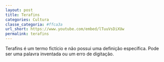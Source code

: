 ```yaml
---
layout: post
title: Terafins
categories: Cultura
classe_categoria: #ffca3a
url_short: https://www.youtube.com/embed/lTuuVsDiXUw
permalink: terafins
---
```

Terafins é um termo fictício e não possui uma definição específica. Pode ser uma palavra inventada ou um erro de digitação.
